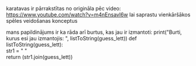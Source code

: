 karatavas ir pārrakstītas no origināla pēc video:
https://www.youtube.com/watch?v=m4nEnsavl6w
lai saprastu vienkāršākos spēles veidošanas konceptus

mans papildinājums ir ka rāda arī burtus, kas jau ir izmantoti:
        print("Burti, kurus esi jau izmantojis: ", listToString(guess_lett))
def listToString(guess_lett):  
    str1 = " "  
    return (str1.join(guess_lett))
